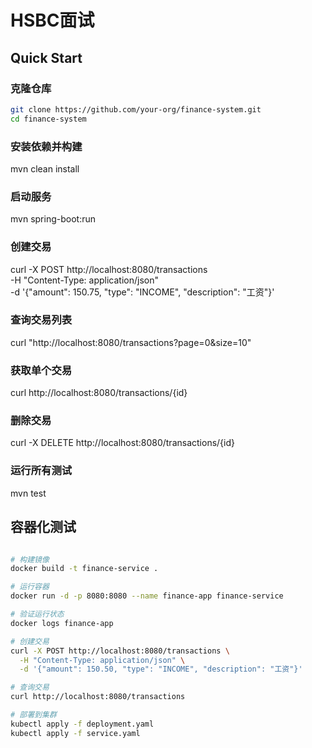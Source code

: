 # HSBC面试

## Quick Start
### 克隆仓库
```bash
git clone https://github.com/your-org/finance-system.git
cd finance-system
```
### 安装依赖并构建
mvn clean install

### 启动服务
mvn spring-boot:run

### 创建交易
curl -X POST http://localhost:8080/transactions \
-H "Content-Type: application/json" \
-d '{"amount": 150.75, "type": "INCOME", "description": "工资"}'

### 查询交易列表
curl "http://localhost:8080/transactions?page=0&size=10"

### 获取单个交易
curl http://localhost:8080/transactions/{id}

### 删除交易
curl -X DELETE http://localhost:8080/transactions/{id}

### 运行所有测试
mvn test

## 容器化测试
```bash

# 构建镜像
docker build -t finance-service .

# 运行容器
docker run -d -p 8080:8080 --name finance-app finance-service

# 验证运行状态
docker logs finance-app

# 创建交易
curl -X POST http://localhost:8080/transactions \
  -H "Content-Type: application/json" \
  -d '{"amount": 150.50, "type": "INCOME", "description": "工资"}'

# 查询交易
curl http://localhost:8080/transactions

# 部署到集群
kubectl apply -f deployment.yaml
kubectl apply -f service.yaml
```